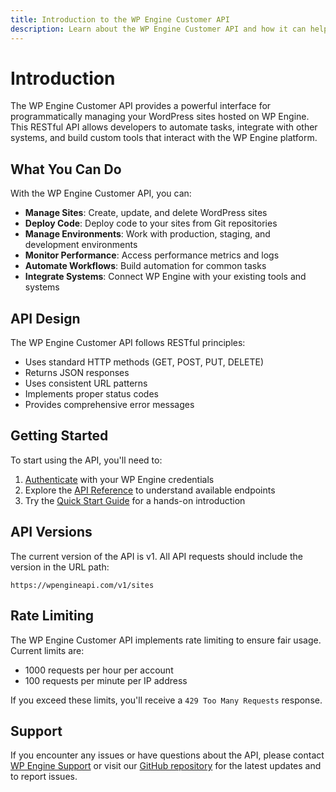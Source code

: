 ```yaml
---
title: Introduction to the WP Engine Customer API
description: Learn about the WP Engine Customer API and how it can help you manage your WordPress sites programmatically.
---
```


# Introduction

The WP Engine Customer API provides a powerful interface for programmatically managing your WordPress sites hosted on WP Engine. This RESTful API allows developers to automate tasks, integrate with other systems, and build custom tools that interact with the WP Engine platform.

## What You Can Do

With the WP Engine Customer API, you can:

- **Manage Sites**: Create, update, and delete WordPress sites
- **Deploy Code**: Deploy code to your sites from Git repositories
- **Manage Environments**: Work with production, staging, and development environments
- **Monitor Performance**: Access performance metrics and logs
- **Automate Workflows**: Build automation for common tasks
- **Integrate Systems**: Connect WP Engine with your existing tools and systems

## API Design

The WP Engine Customer API follows RESTful principles:

- Uses standard HTTP methods (GET, POST, PUT, DELETE)
- Returns JSON responses
- Uses consistent URL patterns
- Implements proper status codes
- Provides comprehensive error messages

## Getting Started

To start using the API, you'll need to:

1. [Authenticate](/getting-started/authentication/) with your WP Engine credentials
2. Explore the [API Reference](/api-reference/overview/) to understand available endpoints
3. Try the [Quick Start Guide](/getting-started/quick-start/) for a hands-on introduction

## API Versions

The current version of the API is v1. All API requests should include the version in the URL path:

```
https://wpengineapi.com/v1/sites
```

## Rate Limiting

The WP Engine Customer API implements rate limiting to ensure fair usage. Current limits are:

- 1000 requests per hour per account
- 100 requests per minute per IP address

If you exceed these limits, you'll receive a `429 Too Many Requests` response.

## Support

If you encounter any issues or have questions about the API, please contact [WP Engine Support](https://wpengine.com/support/) or visit our [GitHub repository](https://github.com/wpengine/customer-api) for the latest updates and to report issues.
